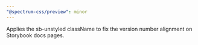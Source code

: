 ```yaml
---
"@spectrum-css/preview": minor
---
```


Applies the sb-unstyled className to fix the version number alignment on Storybook docs pages.
